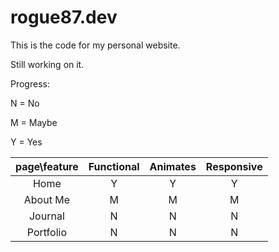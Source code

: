 # rogue87.dev

This is the code for my personal website.

Still working on it.

Progress:

N = No

M = Maybe

Y = Yes

| page\feature | Functional | Animates | Responsive |
| :----------: | :--------: | :------: | :--------: |
|     Home     |     Y     |    Y    |     Y     |
|   About Me   |     M     |    M    |     M     |
|   Journal    |     N     |    N    |     N     |
|  Portfolio   |     N     |    N    |     N     |
